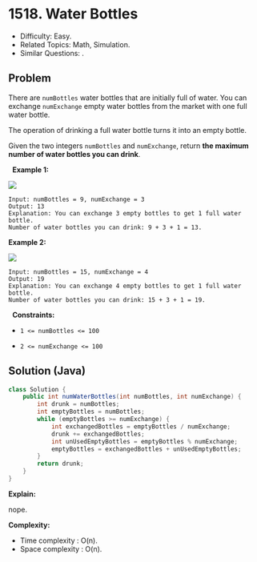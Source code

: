 # 1518. Water Bottles

- Difficulty: Easy.
- Related Topics: Math, Simulation.
- Similar Questions: .

## Problem

There are ```numBottles``` water bottles that are initially full of water. You can exchange ```numExchange``` empty water bottles from the market with one full water bottle.

The operation of drinking a full water bottle turns it into an empty bottle.

Given the two integers ```numBottles``` and ```numExchange```, return **the **maximum** number of water bottles you can drink**.

 
**Example 1:**

![](https://assets.leetcode.com/uploads/2020/07/01/sample_1_1875.png)

```
Input: numBottles = 9, numExchange = 3
Output: 13
Explanation: You can exchange 3 empty bottles to get 1 full water bottle.
Number of water bottles you can drink: 9 + 3 + 1 = 13.
```

**Example 2:**

![](https://assets.leetcode.com/uploads/2020/07/01/sample_2_1875.png)

```
Input: numBottles = 15, numExchange = 4
Output: 19
Explanation: You can exchange 4 empty bottles to get 1 full water bottle. 
Number of water bottles you can drink: 15 + 3 + 1 = 19.
```

 
**Constraints:**


	
- ```1 <= numBottles <= 100```
	
- ```2 <= numExchange <= 100```



## Solution (Java)

```java
class Solution {
    public int numWaterBottles(int numBottles, int numExchange) {
        int drunk = numBottles;
        int emptyBottles = numBottles;
        while (emptyBottles >= numExchange) {
            int exchangedBottles = emptyBottles / numExchange;
            drunk += exchangedBottles;
            int unUsedEmptyBottles = emptyBottles % numExchange;
            emptyBottles = exchangedBottles + unUsedEmptyBottles;
        }
        return drunk;
    }
}
```

**Explain:**

nope.

**Complexity:**

* Time complexity : O(n).
* Space complexity : O(n).
